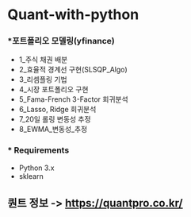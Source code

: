 # Quant-with-python

### *포트폴리오 모델링(yfinance)
- 1_주식 채권 배분
- 2_효율적 경계선 구현(SLSQP_Algo)
- 3_리셈플링 기법
- 4_시장 포트폴리오 구현
- 5_Fama-French 3-Factor 회귀분석
- 6_Lasso, Ridge 회귀분석
- 7_20일 롤링 변동성 추정
- 8_EWMA_변동성_추정

### * Requirements
- Python 3.x
- sklearn

## 퀀트 정보 -> https://quantpro.co.kr/
